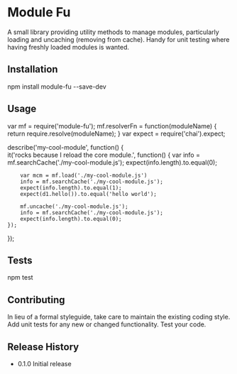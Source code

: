 Module Fu
=========

A small library providing utility methods to manage modules, particularly loading and uncaching (removing from cache). Handy for unit testing where having freshly loaded modules is wanted.

## Installation

  npm install module-fu --save-dev

## Usage

  var mf = require('module-fu');
  mf.resolverFn = function(moduleName) { return require.resolve(moduleName); }
  var expect = require('chai').expect;

  describe('my-cool-module', function() {	
    it('rocks because I reload the core module.', function() {
    	var info = mf.searchCache('./my-cool-module.js');
    	expect(info.length).to.equal(0);

    	var mcm = mf.load('./my-cool-module.js')
    	info = mf.searchCache('./my-cool-module.js');
    	expect(info.length).to.equal(1);
    	expect(d1.hello()).to.equal('hello world');

    	mf.uncache('./my-cool-module.js');
    	info = mf.searchCache('./my-cool-module.js');
    	expect(info.length).to.equal(0);
	});
  });

## Tests

  npm test

## Contributing

In lieu of a formal styleguide, take care to maintain the existing coding style.
Add unit tests for any new or changed functionality. Test your code.

## Release History

* 0.1.0 Initial release